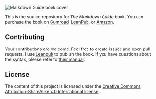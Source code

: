 ![Markdown Guide book cover](cover.png)

This is the source repository for *The Markdown Guide* book. You can purchase the book on [Gumroad](https://gum.co/markdownguide), [LeanPub](https://leanpub.com/themarkdownguide), or [Amazon](https://www.amazon.com/dp/B07G7JB641).

## Contributing

Your contributions are welcome. Feel free to create issues and open pull requests. I use [Leanpub](https://leanpub.com/) to publish the book. If you have questions about the syntax, please refer to [their manual](https://leanpub.com/help/manual).

## License

The content of this project is licensed under the [Creative Commons Attribution-ShareAlike 4.0 International license](https://creativecommons.org/licenses/by-sa/4.0/).
